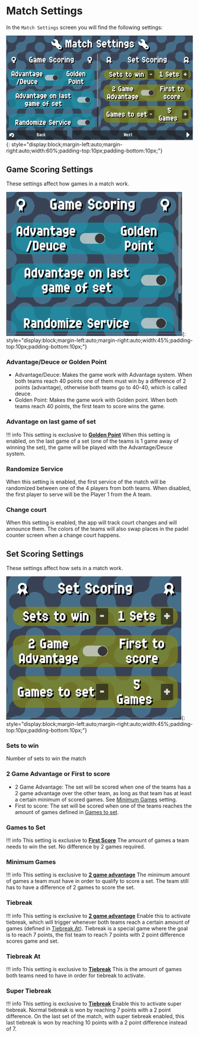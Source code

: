 # Match Settings

In the `Match Settings` screen you will find the following settings:

![MatchSettings](../assets/matchsettings.png "MatchSettings"){: style="display:block;margin-left:auto;margin-right:auto;width:60%;padding-top:10px;padding-bottom:10px;"}

## Game Scoring Settings

These settings affect how games in a match work.

![GameScoring](../assets/gamescoring.png "GameScoring"){: style="display:block;margin-left:auto;margin-right:auto;width:45%;padding-top:10px;padding-bottom:10px;"}

### Advantage/Deuce or Golden Point

- Advantage/Deuce: Makes the game work with Advantage system. When both teams reach 40 points
  one of them must win by a difference of 2 points (advantage), otherwise both teams go to
  40-40, which is called deuce.
- Golden Point: Makes the game work with Golden point. When both teams reach 40 points, the
  first team to score wins the game.

### Advantage on last game of set

!!! info
    This setting is exclusive to [**Golden Point**](./match.md#advantagedeuce-or-golden-point)
When this setting is enabled, on the last game of a set (one of the teams is 1 game away of
winning the set), the game will be played with the Advantage/Deuce system.

### Randomize Service

When this setting is enabled, the first service of the match will be randomized between one
of the 4 players from both teams. When disabled, the first player to serve will be the Player 1
from the A team.

### Change court

When this setting is enabled, the app will track court changes and will announce them. The
colors of the teams will also swap places in the padel counter screen when a change court
happens.

## Set Scoring Settings

These settings affect how sets in a match work.

![SetScoring](../assets/setscoring.png "SetScoring"){: style="display:block;margin-left:auto;margin-right:auto;width:45%;padding-top:10px;padding-bottom:10px;"}

### Sets to win

Number of sets to win the match

### 2 Game Advantage or First to score

- 2 Game Advantage: The set will be scored when one of the teams has a 2 game advantage over the
  other team, as long as that team has at least a certain minimum of scored games. See [Minimum Games](./match.md#minimum-games) setting.
- First to score: The set will be scored when one of the teams reaches the amount of
  games defined in [Games to set](./match.md#games-to-set).

### Games to Set

!!! info
    This setting is exclusive to [**First Score**](./match.md#2-game-advantage-or-first-to-score)
The amount of games a team needs to win the set. No difference by 2 games required.

### Minimum Games

!!! info
    This setting is exclusive to [**2 game advantage**](./match.md#2-game-advantage-or-first-to-score)
The minimum amount of games a team must have in order to qualify to score a set. The team still
has to have a difference of 2 games to score the set.

### Tiebreak

!!! info
    This setting is exclusive to [**2 game advantage**](./match.md#2-game-advantage-or-first-to-score)
Enable this to activate tiebreak, which will trigger whenever both teams reach a certain amount
of games (defined in [Tiebreak At](./match.md#tiebreak-at)). Tiebreak is a special game where the goal is to reach 7 points, the fist team to reach 7 points with 2 point difference scores game and set.

### Tiebreak At

!!! info
    This setting is exclusive to [**Tiebreak**](./match.md#tiebreak)
This is the amount of games both teams need to have in order for tiebreak to activate.

### Super Tiebreak

!!! info
    This setting is exclusive to [**Tiebreak**](./match.md#tiebreak)
Enable this to activate super tiebreak. Normal tiebreak is won by reaching 7 points with a 2
point difference. On the last set of the match, with super tiebreak enabled, this last tiebreak
is won by reaching 10 points with a 2 point difference instead of 7.
